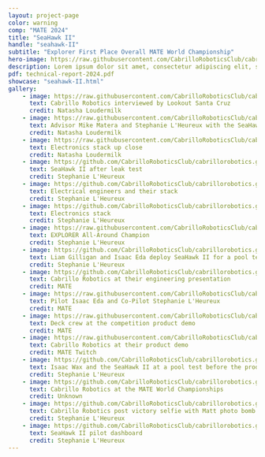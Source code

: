 ```yaml
---
layout: project-page
color: warning
comp: "MATE 2024"
title: "SeaHawk II"
handle: "seahawk-II"
subtitle: "Explorer First Place Overall MATE World Championship"
hero-image: https://raw.githubusercontent.com/CabrilloRoboticsClub/cabrillorobotics.github.io/782b579c031c16835e0fee2b57a22246c1a79618/assets/images/seahawk-II/seahawk-II-hero.webp
description: Lorem ipsum dolor sit amet, consectetur adipiscing elit, sed do eiusmod tempor incididunt ut labore et dolore magna aliqua. Ut enim ad minim veniam, quis nostrud exercitation ullamco laboris nisi ut aliquip ex ea commodo consequat. Duis aute irure dolor in reprehenderit in voluptate velit esse cillum dolore eu fugiat nulla pariatur. Excepteur sint occaecat cupidatat non proident, sunt in culpa qui officia deserunt mollit anim id est laborum.
pdf: technical-report-2024.pdf
showcase: "seahawk-II.html"
gallery:
    - image: https://raw.githubusercontent.com/CabrilloRoboticsClub/cabrillorobotics.github.io/41309abdbb5d93dbc6c0119bf8f97a3bb38ad743/assets/images/seahawk-II/gallery-seahawk-II/interview.webp
      text: Cabrillo Robotics interviewed by Lookout Santa Cruz 
      credit: Natasha Loudermilk
    - image: https://raw.githubusercontent.com/CabrilloRoboticsClub/cabrillorobotics.github.io/41309abdbb5d93dbc6c0119bf8f97a3bb38ad743/assets/images/seahawk-II/gallery-seahawk-II/seahawk-II-mike-and-steph.webp
      text: Advisor Mike Matera and Stephanie L'Heureux with the SeaHawk II
      credit: Natasha Loudermilk
    - image: https://raw.githubusercontent.com/CabrilloRoboticsClub/cabrillorobotics.github.io/41309abdbb5d93dbc6c0119bf8f97a3bb38ad743/assets/images/seahawk-II/gallery-seahawk-II/stack.webp
      text: Electronics stack up close
      credit: Natasha Loudermilk
    - image: https://github.com/CabrilloRoboticsClub/cabrillorobotics.github.io/blob/41309abdbb5d93dbc6c0119bf8f97a3bb38ad743/assets/images/seahawk-II/gallery-seahawk-II/hero.jpg?raw=true
      text: SeaHawk II after leak test
      credit: Stephanie L'Heureux
    - image: https://github.com/CabrilloRoboticsClub/cabrillorobotics.github.io/blob/41309abdbb5d93dbc6c0119bf8f97a3bb38ad743/assets/images/seahawk-II/gallery-seahawk-II/electrical-engrs.jpeg?raw=true
      text: Electrical engineers and their stack
      credit: Stephanie L'Heureux
    - image: https://github.com/CabrilloRoboticsClub/cabrillorobotics.github.io/blob/41309abdbb5d93dbc6c0119bf8f97a3bb38ad743/assets/images/seahawk-II/gallery-seahawk-II/stack.jpg?raw=true
      text: Electronics stack
      credit: Stephanie L'Heureux
    - image: https://raw.githubusercontent.com/CabrilloRoboticsClub/cabrillorobotics.github.io/782b579c031c16835e0fee2b57a22246c1a79618/assets/images/seahawk-II/gallery-seahawk-II/trophy.webp
      text: EXPLORER All-Around Champion
      credit: Stephanie L'Heureux
    - image: https://github.com/CabrilloRoboticsClub/cabrillorobotics.github.io/blob/258a1699f10c378fb2a1d18c2a986080bf3b6a57/assets/images/seahawk-II/gallery-seahawk-II/deploy.jpeg?raw=true
      text: Liam Gilligan and Isaac Eda deploy SeaHawk II for a pool test
      credit: Stephanie L'Heureux
    - image: https://github.com/CabrilloRoboticsClub/cabrillorobotics.github.io/blob/258a1699f10c378fb2a1d18c2a986080bf3b6a57/assets/images/seahawk-II/gallery-seahawk-II/presentation.jpeg?raw=true
      text: Cabrillo Robotics at their engineering presentation 
      credit: MATE
    - image: https://raw.githubusercontent.com/CabrilloRoboticsClub/cabrillorobotics.github.io/782b579c031c16835e0fee2b57a22246c1a79618/assets/images/seahawk-II/gallery-seahawk-II/product-demo-pilot.webp
      text: Pilot Isaac Eda and Co-Pilot Stephanie L'Heureux 
      credit: MATE
    - image: https://raw.githubusercontent.com/CabrilloRoboticsClub/cabrillorobotics.github.io/782b579c031c16835e0fee2b57a22246c1a79618/assets/images/seahawk-II/gallery-seahawk-II/product-demo-pilot-2.webp
      text: Deck crew at the competition product demo
      credit: MATE
    - image: https://raw.githubusercontent.com/CabrilloRoboticsClub/cabrillorobotics.github.io/782b579c031c16835e0fee2b57a22246c1a79618/assets/images/seahawk-II/gallery-seahawk-II/product-demo.webp
      text: Cabrillo Robotics at their product demo
      credit: MATE Twitch
    - image: https://github.com/CabrilloRoboticsClub/cabrillorobotics.github.io/blob/258a1699f10c378fb2a1d18c2a986080bf3b6a57/assets/images/seahawk-II/gallery-seahawk-II/pre-product-demo-pool-test.jpeg?raw=true
      text: Isaac Wax and the SeaHawk II at a pool test before the product demo
      credit: Stephanie L'Heureux
    - image: https://github.com/CabrilloRoboticsClub/cabrillorobotics.github.io/blob/258a1699f10c378fb2a1d18c2a986080bf3b6a57/assets/images/seahawk-II/gallery-seahawk-II/mate-comp-team.jpeg?raw=true
      text: Cabrillo Robotics at the MATE World Championships
      credit: Unknown
    - image: https://github.com/CabrilloRoboticsClub/cabrillorobotics.github.io/blob/a085caa5b114a6f86c9d88600ea182a43de7decc/assets/images/seahawk-II/gallery-seahawk-II/matt-photo-bomb.jpeg?raw=true 
      text: Cabrillo Robotics post victory selfie with Matt photo bomb
      credit: Stephanie L'Heureux
    - image: https://github.com/CabrilloRoboticsClub/cabrillorobotics.github.io/blob/258a1699f10c378fb2a1d18c2a986080bf3b6a57/assets/images/seahawk-II/gallery-seahawk-II/dashboard.jpeg?raw=true
      text: SeaHawk II pilot dashboard
      credit: Stephanie L'Heureux
---
```

